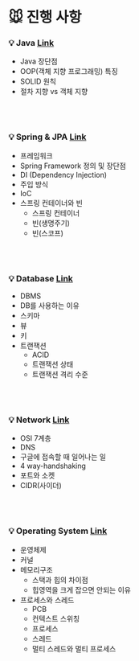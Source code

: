 # 🐭 진행 사항

### 💡 Java <a href="https://github.com/breaking-interviews/interview-study/tree/main/%EA%B2%BD%EB%AF%BC/Java"> Link </a>
- Java 장단점 
- OOP(객체 지향 프로그래밍) 특징
- SOLID 원칙
- 절차 지향 vs 객체 지향

<br><br>

### 💡 Spring & JPA <a href="https://github.com/breaking-interviews/interview-study/tree/main/%EA%B2%BD%EB%AF%BC/Spring"> Link </a>
- 프레임워크
- Spring Framework 정의 및 장단점
- DI (Dependency Injection)
- 주입 방식
- IoC
- 스프링 컨테이너와 빈
  - 스프링 컨테이너
  - 빈(생명주기)
  - 빈(스코프)


<br><br>

### 💡 Database <a href="https://github.com/breaking-interviews/interview-study/tree/main/%EA%B2%BD%EB%AF%BC/Database"> Link </a>
- DBMS
- DB를 사용하는 이유
- 스키마
- 뷰
- 키
- 트랜잭션
  - ACID
  - 트랜잭션 상태
  - 트랜잭션 격리 수준

<br><br>

### 💡 Network <a href="https://github.com/breaking-interviews/interview-study/tree/main/%EA%B2%BD%EB%AF%BC/Network"> Link </a>
- OSI 7계층
- DNS
- 구글에 접속할 때 일어나는 일
- 4 way-handshaking
- 포트와 소켓
- CIDR(사이더)

<br><br>

### 💡 Operating System <a href="https://github.com/breaking-interviews/interview-study/tree/main/%EA%B2%BD%EB%AF%BC/OS"> Link </a>
- 운영체제
- 커널
- 메모리구조
  - 스택과 힙의 차이점
  - 힙영역을 크게 잡으면 안되는 이유
- 프로세스와 스레드
  - PCB
  - 컨텍스트 스위칭
  - 프로세스
  - 스레드
  - 멀티 스레드와 멀티 프로세스
